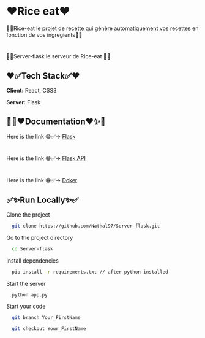# ❤️Rice eat❤️

💫💜Rice-eat le projet de recette qui génère automatiquement vos recettes en fonction de vos ingregients💜💫
#
💫💜Server-flask le serveur de Rice-eat 💜💫

## ❤️✅Tech Stack✅❤️

**Client:** React, CSS3

**Server:** Flask

## 💫✨❤️Documentation❤️✨💫


Here is the link 😁✅-> [Flask](https://flask.palletsprojects.com/en/3.0.x/)
#
Here is the link 😁✅-> [Flask API](https://flask.palletsprojects.com/en/2.3.x/api/)
#
Here is the link 😁✅-> [Doker](https://docs.docker.com/)



## ✅✨Run Locally✨✅

Clone the project

```bash
  git clone https://github.com/Nathal97/Server-flask.git
```

Go to the project directory

```bash
  cd Server-flask
```

Install dependencies

```bash
  pip install -r requirements.txt // after python installed
```

Start the server

```bash
  python app.py
```

Start your code

```bash
  git branch Your_FirstName
```
```bash
  git checkout Your_FirstName
```

